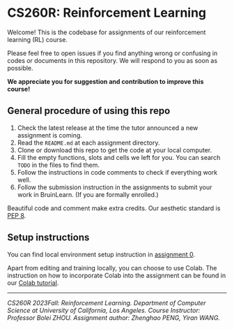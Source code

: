 # CS260R: Reinforcement Learning

Welcome! This is the codebase for assignments of our reinforcement learning (RL) course. 

Please feel free to open issues if you find anything wrong or confusing in codes or documents in this repository. 
We will respond to you as soon as possible.

**We appreciate you for suggestion and contribution to improve this course!**


## General procedure of using this repo

1. Check the latest release at the time the tutor announced a new assignment is coming.
2. Read the `README.md` at each assignment directory.
3. Clone or download this repo to get the code at your local computer.
4. Fill the empty functions, slots and cells we left for you. You can search `TODO` in the files to find them.
5. Follow the instructions in code comments to check if everything work well.
6. Follow the submission instruction in the assignments to submit your work in BruinLearn. (If you are formally enrolled.)

Beautiful code and comment make extra credits. Our aesthetic standard is [PEP 8](https://www.python.org/dev/peps/pep-0008/).

## Setup instructions

You can find local environment setup instruction in [assignment 0](assignment0).

Apart from editing and training locally, you can choose to use Colab. 
The instruction on how to incorporate Colab into the assignment can be found in our [Colab tutorial](colab-tutorial.md). 

------

*CS260R 2023Fall: Reinforcement Learning. Department of Computer Science at University of California, Los Angeles.
Course Instructor: Professor Bolei ZHOU. Assignment author: Zhenghao PENG, Yiran WANG.*


